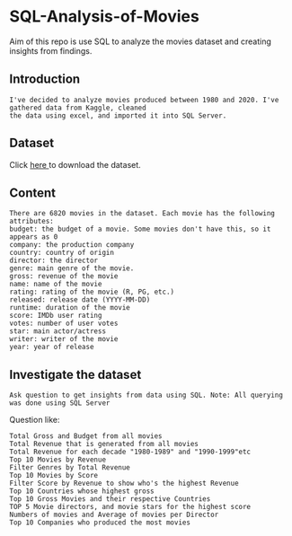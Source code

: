 # SQL-Analysis-of-Movies
Aim of this repo  is use SQL to analyze the movies dataset and creating insights from findings.

## Introduction

	I've decided to analyze movies produced between 1980 and 2020. I've gathered data from Kaggle, cleaned
	the data using excel, and imported it into SQL Server.
	
## Dataset
Click <a href='https://www.kaggle.com/datasets/danielgrijalva /movies?resource=download'> here </a> to download the dataset. 

## Content

	There are 6820 movies in the dataset. Each movie has the following attributes:
	budget: the budget of a movie. Some movies don't have this, so it appears as 0
	company: the production company
	country: country of origin
	director: the director
	genre: main genre of the movie.
	gross: revenue of the movie
	name: name of the movie
	rating: rating of the movie (R, PG, etc.)
	released: release date (YYYY-MM-DD)
	runtime: duration of the movie
	score: IMDb user rating
	votes: number of user votes
	star: main actor/actress
	writer: writer of the movie
	year: year of release

## Investigate the dataset
	Ask question to get insights from data using SQL. Note: All querying was done using SQL Server
	
Question like:

	Total Gross and Budget from all movies
	Total Revenue that is generated from all movies
	Total Revenue for each decade "1980-1989" and "1990-1999"etc
	Top 10 Movies by Revenue
	Filter Genres by Total Revenue
	Top 10 Movies by Score
	Filter Score by Revenue to show who's the highest Revenue
	Top 10 Countries whose highest gross
	Top 10 Gross Movies and their respective Countries
	TOP 5 Movie directors, and movie stars for the highest score
	Numbers of movies and Average of movies per Director
	Top 10 Companies who produced the most movies
